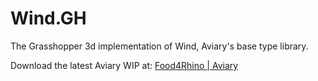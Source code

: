 # Wind.GH
The Grasshopper 3d implementation of Wind, Aviary's base type library.

Download the latest Aviary WIP at: [Food4Rhino | Aviary](https://www.food4rhino.com/app/aviary) 
